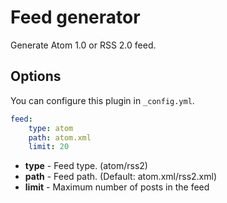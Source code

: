 # Feed generator

Generate Atom 1.0 or RSS 2.0 feed.

## Options

You can configure this plugin in `_config.yml`.

``` yaml
feed:
    type: atom
    path: atom.xml
    limit: 20
```

- **type** - Feed type. (atom/rss2)
- **path** - Feed path. (Default: atom.xml/rss2.xml)
- **limit** - Maximum number of posts in the feed

[Hexo]: http://zespia.tw/hexo